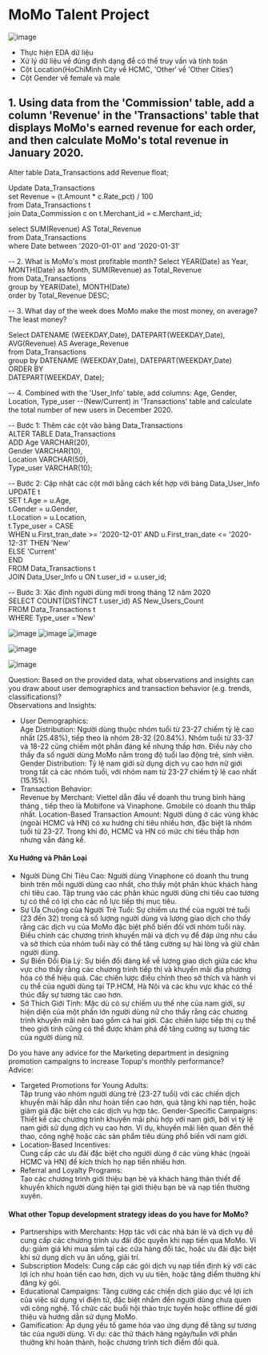 # MoMo Talent Project

![image](https://github.com/user-attachments/assets/b4ca25f6-cf1e-40f2-97d6-376c47589e18)
- Thực hiện EDA dữ liệu
- Xử lý dữ liệu về đúng định dạng để có thể truy vấn và tính toán
- Cột Location(HoChiMinh City về HCMC, 'Other‘ về 'Other Cities‘)
- Cột Gender về female và male

## 1. Using data from the 'Commission' table, add a column 'Revenue' in the 'Transactions' table that displays MoMo's earned revenue for each order, and then calculate MoMo's total revenue in January 2020.

Alter table Data_Transactions add  Revenue float;  


Update Data_Transactions   
set Revenue = (t.Amount * c.Rate_pct) / 100  
from Data_Transactions t   
join Data_Commission c on t.Merchant_id = c.Merchant_id;  


select   SUM(Revenue)  AS Total_Revenue  
from Data_Transactions  
where Date between '2020-01-01' and '2020-01-31'   

-- 2. What is MoMo's most profitable month?
Select YEAR(Date) as Year, MONTH(Date) as Month, SUM(Revenue) as Total_Revenue  
from Data_Transactions  
group by YEAR(Date), MONTH(Date)  
order by Total_Revenue DESC;  


--  3. What day of the week does MoMo make the most money, on average? The least money?

Select   DATENAME (WEEKDAY,Date), DATEPART(WEEKDAY,Date), AVG(Revenue) AS Average_Revenue  
from Data_Transactions  
group by  DATENAME (WEEKDAY,Date), DATEPART(WEEKDAY,Date)  
ORDER BY   
    DATEPART(WEEKDAY, Date);  

-- 4. Combined with the 'User_Info' table, add columns: Age, Gender, Location, Type_user
--(New/Current) in 'Transactions' table and calculate the total number of new users in December 2020.			


-- Bước 1: Thêm các cột vào bảng Data_Transactions  
ALTER TABLE Data_Transactions  
ADD Age VARCHAR(20),  
    Gender VARCHAR(10),  
    Location VARCHAR(50),  
    Type_user VARCHAR(10);  

-- Bước 2: Cập nhật các cột mới bằng cách kết hợp với bảng Data_User_Info  
UPDATE t  
SET t.Age = u.Age,  
    t.Gender = u.Gender,  
    t.Location = u.Location,  
    t.Type_user = CASE   
                    WHEN u.First_tran_date >= '2020-12-01' AND u.First_tran_date <= '2020-12-31' THEN 'New'  
                    ELSE 'Current'  
                  END  
FROM Data_Transactions t  
JOIN Data_User_Info u ON t.user_id = u.user_id;  

-- Bước 3: Xác định người dùng mới trong tháng 12 năm 2020  
SELECT COUNT(DISTINCT t.user_id) AS New_Users_Count  
FROM Data_Transactions t  
WHERE Type_user ='New'  

![image](https://github.com/user-attachments/assets/42443248-9e3c-41a8-bf03-ac6fad18a48d)
![image](https://github.com/user-attachments/assets/f97f75b0-7ec6-4320-bc23-4448cfba9664)
![image](https://github.com/user-attachments/assets/bcbbb4f4-facf-4bfc-b411-7983df25feb6)

![image](https://github.com/user-attachments/assets/dbfb126a-367a-4845-afe5-4cf934b1263d)

![image](https://github.com/user-attachments/assets/dc8b4979-cd0e-4419-b3c9-b49b8dc95f4a)

Question: Based on the provided data, what observations and insights can you draw about user demographics and transaction behavior (e.g. trends, classifications)?  
Observations and Insights:  
- User Demographics:  
Age Distribution: Người dùng thuộc nhóm tuổi từ 23-27 chiếm tỷ lệ cao nhất (25.48%), tiếp theo là nhóm 28-32 (20.84%). Nhóm tuổi từ 33-37 và 18-22 cũng chiếm một phần đáng kể nhưng thấp hơn. Điều này cho thấy đa số người dùng MoMo nằm trong độ tuổi lao động trẻ, sinh viên.  
Gender Distribution: Tỷ lệ nam giới sử dụng dịch vụ cao hơn nữ giới trong tất cả các nhóm tuổi, với nhóm nam từ 23-27 chiếm tỷ lệ cao nhất (15.15%).  
- Transaction Behavior:  
Revenue by Merchant: Viettel dẫn đầu về doanh thu trung bình hàng tháng , tiếp theo là Mobifone và Vinaphone. Gmobile có doanh thu thấp nhất.
Location-Based Transaction Amount: Người dùng ở các vùng khác (ngoài HCMC và HN) có xu hướng chi tiêu nhiều hơn, đặc biệt là nhóm tuổi từ 23-27. Trong khi đó, HCMC và HN có mức chi tiêu thấp hơn nhưng vẫn đáng kể.    
#### Xu Hướng và Phân Loại
- Người Dùng Chi Tiêu Cao:
Người dùng Vinaphone có doanh thu trung bình trên mỗi người dùng cao nhất, cho thấy một phân khúc khách hàng chi tiêu cao.
Tập trung vào các phân khúc người dùng chi tiêu cao tương tự có thể có lợi cho các nỗ lực tiếp thị mục tiêu.
- Sự Ưa Chuộng của Người Trẻ Tuổi:
Sự chiếm ưu thế của người trẻ tuổi (23 đến 32) trong cả số lượng người dùng và lượng giao dịch cho thấy rằng các dịch vụ của MoMo đặc biệt phổ biến đối với nhóm tuổi này.
Điều chỉnh các chương trình khuyến mãi và dịch vụ để đáp ứng nhu cầu và sở thích của nhóm tuổi này có thể tăng cường sự hài lòng và giữ chân người dùng.
- Sự Biến Đổi Địa Lý:
Sự biến đổi đáng kể về lượng giao dịch giữa các khu vực cho thấy rằng các chương trình tiếp thị và khuyến mãi địa phương hóa có thể hiệu quả.
Các chiến lược điều chỉnh theo sở thích và hành vi cụ thể của người dùng tại TP.HCM, Hà Nội và các khu vực khác có thể thúc đẩy sự tương tác cao hơn.
- Sở Thích Giới Tính:
Mặc dù có sự chiếm ưu thế nhẹ của nam giới, sự hiện diện của một phần lớn người dùng nữ cho thấy rằng các chương trình khuyến mãi nên bao gồm cả hai giới.
Các chiến lược tiếp thị cụ thể theo giới tính cũng có thể được khám phá để tăng cường sự tương tác của người dùng nữ.

Do you have any advice for the Marketing department in designing promotion campaigns to increase Topup's monthly performance?  
Advice:  
- Targeted Promotions for Young Adults:  
Tập trung vào nhóm người dùng trẻ (23-27 tuổi) với các chiến dịch khuyến mãi hấp dẫn như hoàn tiền cao hơn, quà tặng khi nạp tiền, hoặc giảm giá đặc biệt cho các dịch vụ hợp tác.
Gender-Specific Campaigns:  
Thiết kế các chương trình khuyến mãi phù hợp với nam giới, bởi vì tỷ lệ nam giới sử dụng dịch vụ cao hơn. Ví dụ, khuyến mãi liên quan đến thể thao, công nghệ hoặc các sản phẩm tiêu dùng phổ biến với nam giới.
- Location-Based Incentives:  
Cung cấp các ưu đãi đặc biệt cho người dùng ở các vùng khác (ngoài HCMC và HN) để kích thích họ nạp tiền nhiều hơn.
- Referral and Loyalty Programs:  
Tạo các chương trình giới thiệu bạn bè và khách hàng thân thiết để khuyến khích người dùng hiện tại giới thiệu bạn bè và nạp tiền thường xuyên.  

#### What other Topup development strategy ideas do you have for MoMo?
- Partnerships with Merchants:
Hợp tác với các nhà bán lẻ và dịch vụ để cung cấp các chương trình ưu đãi độc quyền khi nạp tiền qua MoMo. Ví dụ: giảm giá khi mua sắm tại các cửa hàng đối tác, hoặc ưu đãi đặc biệt khi sử dụng dịch vụ ăn uống, giải trí.  
- Subscription Models:
Cung cấp các gói dịch vụ nạp tiền định kỳ với các lợi ích như hoàn tiền cao hơn, dịch vụ ưu tiên, hoặc tặng điểm thưởng khi đăng ký gói.  
- Educational Campaigns:
Tăng cường các chiến dịch giáo dục về lợi ích của việc sử dụng ví điện tử, đặc biệt nhắm đến người dùng chưa quen với công nghệ. Tổ chức các buổi hội thảo trực tuyến hoặc offline để giới thiệu và hướng dẫn sử dụng MoMo.  
- Gamification:
Áp dụng yếu tố game hóa vào ứng dụng để tăng sự tương tác của người dùng. Ví dụ: các thử thách hàng ngày/tuần với phần thưởng khi hoàn thành, hoặc chương trình tích điểm đổi quà.





